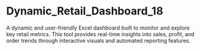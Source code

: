 # Dynamic_Retail_Dashboard_18
A dynamic and user-friendly Excel dashboard built to monitor and explore key retail metrics. This tool provides real-time insights into sales, profit, and order trends through interactive visuals and automated reporting features.
